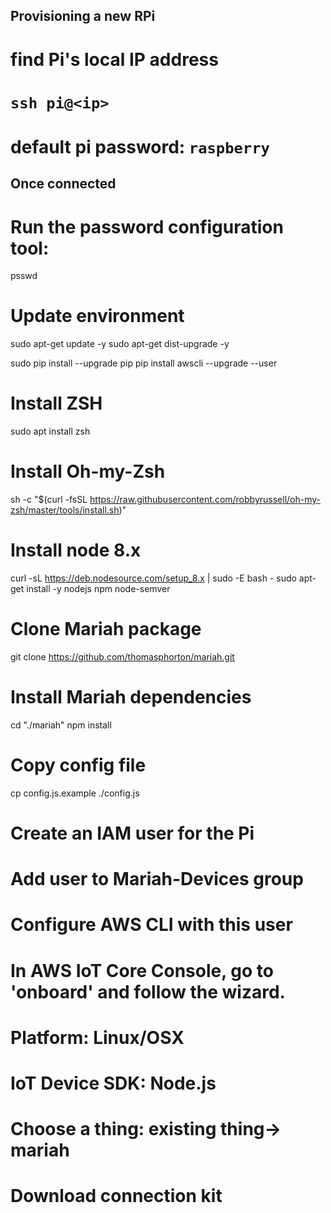 ## Provisioning a new RPi

# find Pi's local IP address
# `ssh pi@<ip>`
# default pi password: `raspberry`

## Once connected
# Run the password configuration tool:
psswd

# Update environment
sudo apt-get update -y
sudo apt-get dist-upgrade -y

sudo pip install --upgrade pip
pip install awscli --upgrade --user

# Install ZSH
sudo apt install zsh

# Install Oh-my-Zsh
sh -c "$(curl -fsSL https://raw.githubusercontent.com/robbyrussell/oh-my-zsh/master/tools/install.sh)"

# Install node 8.x
curl -sL https://deb.nodesource.com/setup_8.x | sudo -E bash -
sudo apt-get install -y nodejs npm node-semver

# Clone Mariah package
git clone https://github.com/thomasphorton/mariah.git

# Install Mariah dependencies
cd "./mariah"
npm install

# Copy config file
cp config.js.example ./config.js

# Create an IAM user for the Pi
# Add user to Mariah-Devices group
# Configure AWS CLI with this user

# In AWS IoT Core Console, go to 'onboard' and follow the wizard.
# Platform: Linux/OSX
# IoT Device SDK: Node.js

# Choose a thing: existing thing-> mariah
# Download connection kit
